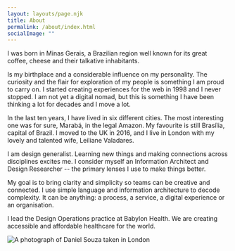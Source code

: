 ```yaml
---
layout: layouts/page.njk
title: About
permalink: /about/index.html
socialImage: ""
---
```

I was born in Minas Gerais, a Brazilian region well known for its great coffee, cheese and their talkative inhabitants. 

Is my birthplace and a considerable influence on my personality. The curiosity and the flair for exploration of my people is something I am proud to carry on. I started creating experiences for the web in 1998 and I never stopped. I am not yet a digital nomad, but this is something I have been thinking a lot for decades and I move a lot.  

In the last ten years, I have lived in six different cities. The most interesting one was for sure, Marabá, in the legal Amazon. My favourite is still Brasília, capital of Brazil. I moved to the UK in 2016, and I live in London with my lovely and talented wife, Leiliane Valadares.  

I am design generalist. Learning new things and making connections across disciplines excites me. I consider myself an Information Architect and Design Researcher -- the primary lenses I use to make things better. 

My goal is to bring clarity and simplicity so teams can be creative and connected. I use simple language and information architecture to decode complexity. It can be anything: a process, a service, a digital experience or an organisation.

I lead the Design Operations practice at Babylon Health. We are creating accessible and affordable healthcare for the world.

![A photograph of Daniel Souza taken in London](/images/daniel_souza_photo.jpg "A photograph of Daniel Souza ")